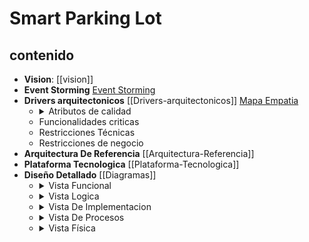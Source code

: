 # Smart Parking Lot

## contenido

- **Vision**: [[vision]]
- **Event Storming** [Event Storming](https://miro.com/app/board/uXjVOM0J3f8=/?share_link_id=274890426723)
- **Drivers arquitectonicos** [[Drivers-arquitectonicos]]
    [Mapa Empatia](https://docs.google.com/spreadsheets/d/16DurlLZDerAMKPyW76Z7isHjeZOMzvSB/edit?usp=sharing&ouid=109154008525918480031&rtpof=true&sd=true)
  - <details><summary>Atributos de calidad</summary>
      <b>Mapa de empatía</b><Br> 
        1. Priorización de requisitos<Br>
        2. Grafico radar<Br>
        3. Escenarios de calidad</details>
  - Funcionalidades criticas
  - Restricciones Técnicas
  - Restricciones de negocio
- **Arquitectura De Referencia** [[Arquitectura-Referencia]]
- **Plataforma Tecnologica** [[Plataforma-Tecnologica]]
- **Diseño Detallado** [[Diagramas]]
  - <details><summary>Vista Funcional</summary>
      1. Modelado De Dominio
      </details>
  - <details><summary>Vista Logica</summary>
      1. Modelado De Clases<Br>
      2. Modelo Entidad Relacion
      </details>
  - <details><summary>Vista De Implementacion</summary>
      1. Modelado De Paquetes <Br>
      2. Modelo De Componentes
      </details>
  - <details><summary>Vista De Procesos</summary>
      1. Modelado De Secuencia / Colaboracion<Br>
      2. Modelo De Estados<Br>
      3. Modelado De Actividades
      </details>
  - <details><summary>Vista Física</summary>
      1. Modelado De Secuencia<Br>
      2. Modelo De Componentes
      </details>
